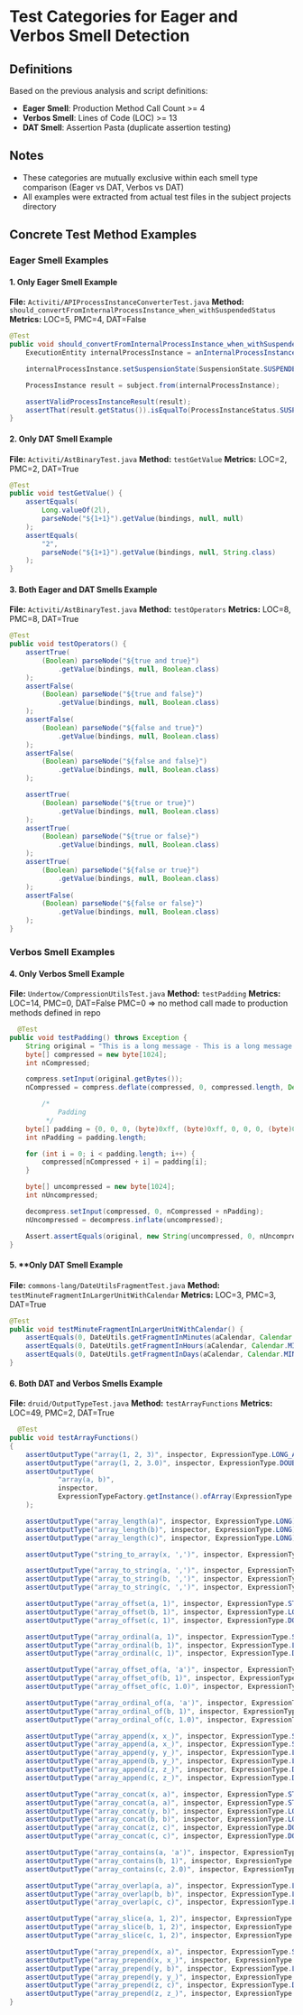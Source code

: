 # Test Categories for Eager and Verbos Smell Detection

## Definitions

Based on the previous analysis and script definitions:

- **Eager Smell**: Production Method Call Count >= 4
- **Verbos Smell**: Lines of Code (LOC) >= 13  
- **DAT Smell**: Assertion Pasta (duplicate assertion testing)


## Notes

- These categories are mutually exclusive within each smell type comparison (Eager vs DAT, Verbos vs DAT)
- All examples were extracted from actual test files in the subject projects directory



## Concrete Test Method Examples

### Eager Smell Examples

#### 1. **Only Eager Smell Example**
**File:** `Activiti/APIProcessInstanceConverterTest.java`
**Method:** `should_convertFromInternalProcessInstance_when_withSuspendedStatus`
**Metrics:** LOC=5, PMC=4, DAT=False

```java
@Test
public void should_convertFromInternalProcessInstance_when_withSuspendedStatus() {
    ExecutionEntity internalProcessInstance = anInternalProcessInstance(APP_VERSION);

    internalProcessInstance.setSuspensionState(SuspensionState.SUSPENDED.getStateCode());

    ProcessInstance result = subject.from(internalProcessInstance);

    assertValidProcessInstanceResult(result);
    assertThat(result.getStatus()).isEqualTo(ProcessInstanceStatus.SUSPENDED);
}
```

#### 2. **Only DAT Smell Example**
**File:** `Activiti/AstBinaryTest.java`
**Method:** `testGetValue`
**Metrics:** LOC=2, PMC=2, DAT=True

```java
@Test
public void testGetValue() {
    assertEquals(
        Long.valueOf(2l),
        parseNode("${1+1}").getValue(bindings, null, null)
    );
    assertEquals(
        "2",
        parseNode("${1+1}").getValue(bindings, null, String.class)
    );
}
```

#### 3. **Both Eager and DAT Smells Example**
**File:** `Activiti/AstBinaryTest.java`
**Method:** `testOperators`
**Metrics:** LOC=8, PMC=8, DAT=True

```java
@Test
public void testOperators() {
    assertTrue(
        (Boolean) parseNode("${true and true}")
            .getValue(bindings, null, Boolean.class)
    );
    assertFalse(
        (Boolean) parseNode("${true and false}")
            .getValue(bindings, null, Boolean.class)
    );
    assertFalse(
        (Boolean) parseNode("${false and true}")
            .getValue(bindings, null, Boolean.class)
    );
    assertFalse(
        (Boolean) parseNode("${false and false}")
            .getValue(bindings, null, Boolean.class)
    );

    assertTrue(
        (Boolean) parseNode("${true or true}")
            .getValue(bindings, null, Boolean.class)
    );
    assertTrue(
        (Boolean) parseNode("${true or false}")
            .getValue(bindings, null, Boolean.class)
    );
    assertTrue(
        (Boolean) parseNode("${false or true}")
            .getValue(bindings, null, Boolean.class)
    );
    assertFalse(
        (Boolean) parseNode("${false or false}")
            .getValue(bindings, null, Boolean.class)
    );
}
```

### Verbos Smell Examples

#### 4. **Only Verbos Smell Example**

**File:** `Undertow/CompressionUtilsTest.java`
**Method:** `testPadding`
**Metrics:** LOC=14, PMC=0, DAT=False
PMC=0 => no method call made to production methods defined in repo

```java
  @Test
public void testPadding() throws Exception {
    String original = "This is a long message - This is a long message - This is a long message";
    byte[] compressed = new byte[1024];
    int nCompressed;

    compress.setInput(original.getBytes());
    nCompressed = compress.deflate(compressed, 0, compressed.length, Deflater.SYNC_FLUSH);

        /*
            Padding
         */
    byte[] padding = {0, 0, 0, (byte)0xff, (byte)0xff, 0, 0, 0, (byte)0xff, (byte)0xff, 0, 0, 0, (byte)0xff, (byte)0xff};
    int nPadding = padding.length;

    for (int i = 0; i < padding.length; i++) {
        compressed[nCompressed + i] = padding[i];
    }

    byte[] uncompressed = new byte[1024];
    int nUncompressed;

    decompress.setInput(compressed, 0, nCompressed + nPadding);
    nUncompressed = decompress.inflate(uncompressed);

    Assert.assertEquals(original, new String(uncompressed, 0, nUncompressed, "UTF-8"));
}
```

#### 5. **Only DAT Smell Example 
**File:** `commons-lang/DateUtilsFragmentTest.java`
**Method:** `testMinuteFragmentInLargerUnitWithCalendar`
**Metrics:** LOC=3, PMC=3, DAT=True

```java
@Test
public void testMinuteFragmentInLargerUnitWithCalendar() {
    assertEquals(0, DateUtils.getFragmentInMinutes(aCalendar, Calendar.MINUTE));
    assertEquals(0, DateUtils.getFragmentInHours(aCalendar, Calendar.MINUTE));
    assertEquals(0, DateUtils.getFragmentInDays(aCalendar, Calendar.MINUTE));
}
```

#### 6. **Both DAT and Verbos Smells Example**
**File:** `druid/OutputTypeTest.java`
**Method:** `testArrayFunctions`
**Metrics:** LOC=49, PMC=2, DAT=True

```java
  @Test
public void testArrayFunctions()
{
    assertOutputType("array(1, 2, 3)", inspector, ExpressionType.LONG_ARRAY);
    assertOutputType("array(1, 2, 3.0)", inspector, ExpressionType.DOUBLE_ARRAY);
    assertOutputType(
            "array(a, b)",
            inspector,
            ExpressionTypeFactory.getInstance().ofArray(ExpressionType.STRING_ARRAY)
    );

    assertOutputType("array_length(a)", inspector, ExpressionType.LONG);
    assertOutputType("array_length(b)", inspector, ExpressionType.LONG);
    assertOutputType("array_length(c)", inspector, ExpressionType.LONG);

    assertOutputType("string_to_array(x, ',')", inspector, ExpressionType.STRING_ARRAY);

    assertOutputType("array_to_string(a, ',')", inspector, ExpressionType.STRING);
    assertOutputType("array_to_string(b, ',')", inspector, ExpressionType.STRING);
    assertOutputType("array_to_string(c, ',')", inspector, ExpressionType.STRING);

    assertOutputType("array_offset(a, 1)", inspector, ExpressionType.STRING);
    assertOutputType("array_offset(b, 1)", inspector, ExpressionType.LONG);
    assertOutputType("array_offset(c, 1)", inspector, ExpressionType.DOUBLE);

    assertOutputType("array_ordinal(a, 1)", inspector, ExpressionType.STRING);
    assertOutputType("array_ordinal(b, 1)", inspector, ExpressionType.LONG);
    assertOutputType("array_ordinal(c, 1)", inspector, ExpressionType.DOUBLE);

    assertOutputType("array_offset_of(a, 'a')", inspector, ExpressionType.LONG);
    assertOutputType("array_offset_of(b, 1)", inspector, ExpressionType.LONG);
    assertOutputType("array_offset_of(c, 1.0)", inspector, ExpressionType.LONG);

    assertOutputType("array_ordinal_of(a, 'a')", inspector, ExpressionType.LONG);
    assertOutputType("array_ordinal_of(b, 1)", inspector, ExpressionType.LONG);
    assertOutputType("array_ordinal_of(c, 1.0)", inspector, ExpressionType.LONG);

    assertOutputType("array_append(x, x_)", inspector, ExpressionType.STRING_ARRAY);
    assertOutputType("array_append(a, x_)", inspector, ExpressionType.STRING_ARRAY);
    assertOutputType("array_append(y, y_)", inspector, ExpressionType.LONG_ARRAY);
    assertOutputType("array_append(b, y_)", inspector, ExpressionType.LONG_ARRAY);
    assertOutputType("array_append(z, z_)", inspector, ExpressionType.DOUBLE_ARRAY);
    assertOutputType("array_append(c, z_)", inspector, ExpressionType.DOUBLE_ARRAY);

    assertOutputType("array_concat(x, a)", inspector, ExpressionType.STRING_ARRAY);
    assertOutputType("array_concat(a, a)", inspector, ExpressionType.STRING_ARRAY);
    assertOutputType("array_concat(y, b)", inspector, ExpressionType.LONG_ARRAY);
    assertOutputType("array_concat(b, b)", inspector, ExpressionType.LONG_ARRAY);
    assertOutputType("array_concat(z, c)", inspector, ExpressionType.DOUBLE_ARRAY);
    assertOutputType("array_concat(c, c)", inspector, ExpressionType.DOUBLE_ARRAY);

    assertOutputType("array_contains(a, 'a')", inspector, ExpressionType.LONG);
    assertOutputType("array_contains(b, 1)", inspector, ExpressionType.LONG);
    assertOutputType("array_contains(c, 2.0)", inspector, ExpressionType.LONG);

    assertOutputType("array_overlap(a, a)", inspector, ExpressionType.LONG);
    assertOutputType("array_overlap(b, b)", inspector, ExpressionType.LONG);
    assertOutputType("array_overlap(c, c)", inspector, ExpressionType.LONG);

    assertOutputType("array_slice(a, 1, 2)", inspector, ExpressionType.STRING_ARRAY);
    assertOutputType("array_slice(b, 1, 2)", inspector, ExpressionType.LONG_ARRAY);
    assertOutputType("array_slice(c, 1, 2)", inspector, ExpressionType.DOUBLE_ARRAY);

    assertOutputType("array_prepend(x, a)", inspector, ExpressionType.STRING_ARRAY);
    assertOutputType("array_prepend(x, x_)", inspector, ExpressionType.STRING_ARRAY);
    assertOutputType("array_prepend(y, b)", inspector, ExpressionType.LONG_ARRAY);
    assertOutputType("array_prepend(y, y_)", inspector, ExpressionType.LONG_ARRAY);
    assertOutputType("array_prepend(z, c)", inspector, ExpressionType.DOUBLE_ARRAY);
    assertOutputType("array_prepend(z, z_)", inspector, ExpressionType.DOUBLE_ARRAY);
}
```
